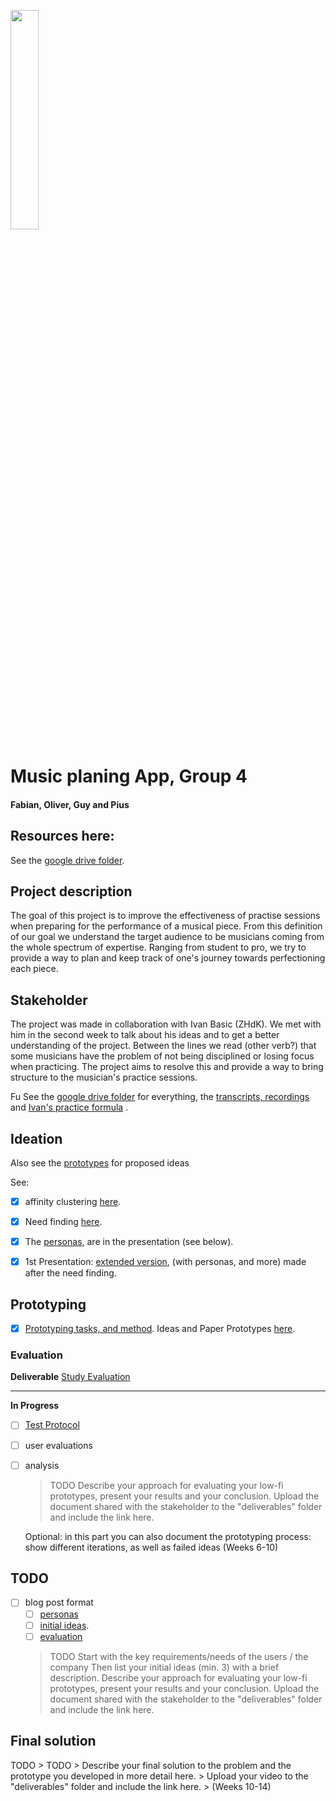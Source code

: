 <p align="left" width="100%">
  <img style="width:30%;align:left" src="https://github.com/eth-ait/HCI-fall-2018-project-page/blob/master/img/logo-ait.png">
</p>

# Music planing App, Group 4
#### Fabian, Oliver, Guy and Pius

## Resources here:

See the [google drive folder](https://drive.google.com/folderview?id=1PBzoqfXrZz1RT7WT0kP88RAMHMnA3gEM).

## Project description

The goal of this project is to improve the effectiveness of practise sessions when preparing for the performance of a musical piece.
From this definition of our goal we understand the target audience to be musicians coming from the whole spectrum of expertise.
Ranging from student to pro, we try to provide a way to plan and keep track of one's journey towards perfectioning each piece.  

## Stakeholder
The project was made in collaboration with Ivan Basic (ZHdK). We met with him in the second week to talk about his ideas and to get a better understanding of the project.
Between the lines we read (other verb?) that some musicians have the problem of not being disciplined or losing focus when practicing. The project aims to resolve this and provide a way to bring structure to the musician's practice sessions.

Fu
See the [google drive folder](https://drive.google.com/drive/folders/1PBzoqfXrZz1RT7WT0kP88RAMHMnA3gEM) for everything, the [transcripts, recordings](https://drive.google.com/open?id=1kx0EszdkyByjEh_52i8lY7bDUfpFhElt) and [Ivan's practice formula](https://drive.google.com/open?id=1enS73yaeMvfAof8zEtGe3URoXVIFXiKN) .

## Ideation

Also see the [prototypes](#Prototyping) for proposed ideas

See:
 - [x] affinity clustering [here](https://drive.google.com/open?id=1UqAm5M5Ioyaa5R3Kg8h9f8dVnJq6MgdC).
 - [x] Need finding [here](https://drive.google.com/open?id=1lp8kTtNNL11OaOj7rqZEuaVl0SLD0_f8).
 - [x] The [personas](blog/personas.md), are in the presentation (see below).
 - [x] 1st Presentation: [extended version](https://drive.google.com/open?id=101UhFm8z1LTBHFix8SN5eABZF9bke_wRTZJAJKXjmAU), (with personas, and more) made after the need finding.


## Prototyping
 - [x] [Prototyping tasks, and method](prototyping.md). Ideas and Paper Prototypes [here](https://drive.google.com/open?id=10CVHXfA1JW3Ph6q94s2lhHrnAcaD1S9m).

### Evaluation

**Deliverable**
[Study Evaluation](https://drive.google.com/open?id=15YFrPI7QrqSo3qYAzOoYwXc_t-SHh-Vy)

---

**In Progress**

 - [ ] [Test Protocol](https://drive.google.com/open?id=1XmtqLUtddxwxh6kEhFyDwKhBKJgn52R8SuSEwdxx8_o)
 - [ ] user evaluations
 - [ ] analysis

    > TODO
    Describe your approach for evaluating your low-fi prototypes, present your results and your conclusion. 
    Upload the document shared with the stakeholder to the "deliverables" folder and include the link here.

    Optional: in this part you can also document the prototyping process: show different iterations, as well as failed ideas (Weeks 6-10)

## TODO

- [ ] blog post format
    - [ ] [personas](blog/personas.md)
    - [ ] [initial ideas](blog/initial_ideas.md).
    - [ ] [evaluation](blog/evaluation.md)

    >TODO
    >Start with the key requirements/needs of the users / the company
    >Then list your initial ideas (min. 3) with a brief description.
    >Describe your approach for evaluating your low-fi prototypes, present your results and your conclusion. 
    >Upload the document shared with the stakeholder to the "deliverables" folder and include the link here.

## Final solution

TODO
    > TODO
    > Describe your final solution to the problem and the prototype you developed in more detail here.
    > Upload your video to the "deliverables" folder and include the link here. 
    > (Weeks 10-14)
